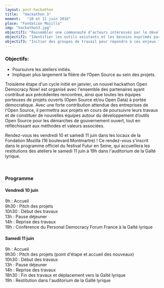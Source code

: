 ```yaml
---
layout: post-hackathon
title:  "Hackathon 3"
moment:   "10 et 11 juin 2016"
place: "Fondation Mozilla"
img: "hackathon3.jpg"
objectif1: "Rassembler une communauté d’acteurs intéressés par le développement de projets ouverts à portée démocratique."
objectif2: "Identifier les outils existants et les besoins exprimés par les citoyens."
objectif3: "Initier des groupes de travail pour répondre à ces enjeux."
---
```


### Objectifs:

- Poursuivre les ateliers initiés.
- Impliquer plus largement la filière de l’Open Source au sein des projets.

Troisième étape d'un cycle initié en janvier, un nouvel hackathon Open Democracy Now! est organisé avec l'ensemble des partenaires ayant contribué aux précédentes rencontres, ainsi que toutes les équipes porteuses de projets ouverts (Open Source et/ou Open Data) à portée démocratique. Avec une forte contribution attendue des entreprises de l'Open Source, il permettra aux projets en cours de poursuivre leurs travaux et de constituer de nouvelles équipes autour du développement d’outils Open Source pour les démarches de gouvernement ouvert, tout en réfléchissant aux méthodes et valeurs associées. <br>

 
Rendez-vous les vendredi 10 et samedi 11 juin dans les locaux de la Fondation Mozilla (16 boulevard Montmartre) !  Ce rendez-vous s'inscrit dans le programme officiel du festival Futur en Seine, qui accueillera les restitutions des ateliers le samedi 11 juin à 19h dans l'auditorium de la Gaîté lyrique. 

<br>

### Programme

#### Vendredi 10 juin

9h : Accueil <br>
9h30 : Pitch des projets <br>
10h30 : Début des travaux <br>
13h : Pause déjeuner <br>
14h : Reprise des travaux <br>
19h : Conférence du Personal Democracy Forum France à la Gaîté lyrique   


#### Samedi 11 juin

9h : Accueil  <br>
9h30 : Pitch des projets (point d'étape et accueil des nouveaux) <br>
10h30 : Début des travaux <br>
13h : Pause déjeuner <br>
14h : Reprise des travaux <br>
18h30 : Fin des travaux et déplacement vers la Gaîté lyrique <br>
19h : Restitution dans l'auditorium de la Gaîté lyrique

